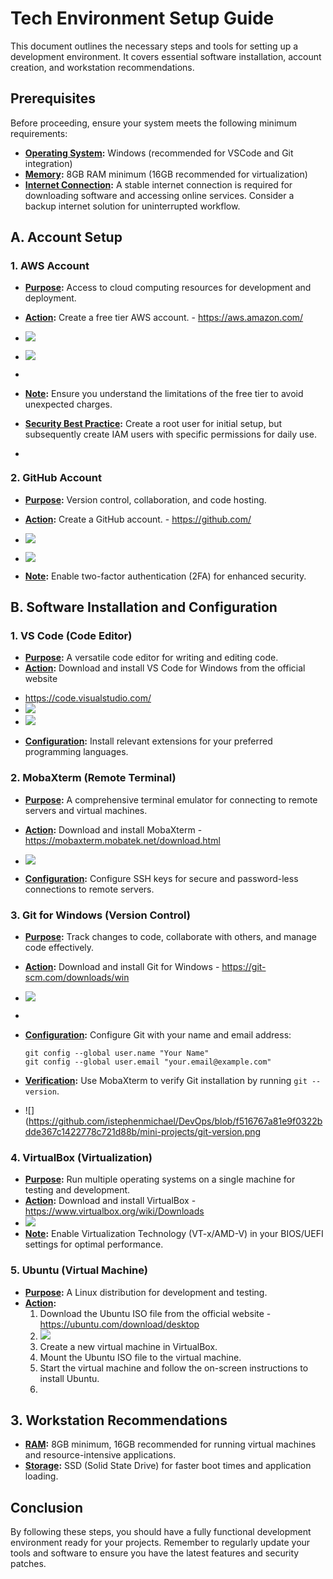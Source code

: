 # Tech Environment Setup Guide

This document outlines the necessary steps and tools for setting up a development environment. It covers essential software installation, account creation, and workstation recommendations.

## Prerequisites

Before proceeding, ensure your system meets the following minimum requirements:

*   **[Operating System](pplx://action/followup):** Windows (recommended for VSCode and Git integration)
*   **[Memory](pplx://action/followup):** 8GB RAM minimum (16GB recommended for virtualization)
*   **[Internet Connection](pplx://action/followup):** A stable internet connection is required for downloading software and accessing online services. Consider a backup internet solution for uninterrupted workflow.

## A. Account Setup

### 1. AWS Account

*   **[Purpose](pplx://action/followup):** Access to cloud computing resources for development and deployment.
*   **[Action](pplx://action/followup):** Create a free tier AWS account. - https://aws.amazon.com/

*   ![](https://github.com/istephenmichael/DevOps/blob/144289f75dc8bfda62fe602863b997f2e014b696/mini-projects/aws.png)

*   ![](https://github.com/istephenmichael/DevOps/blob/f516767a81e9f0322bdde367c1422778c721d88b/mini-projects/awsconsole.png)
* 
*   **[Note](pplx://action/followup):** Ensure you understand the limitations of the free tier to avoid unexpected charges.
*   **[Security Best Practice](pplx://action/followup):** Create a root user for initial setup, but subsequently create IAM users with specific permissions for daily use.
* ![]()

### 2. GitHub Account

*   **[Purpose](pplx://action/followup):** Version control, collaboration, and code hosting.
*   **[Action](pplx://action/followup):** Create a GitHub account. - https://github.com/
*   ![](https://github.com/istephenmichael/DevOps/blob/27bb45c197bc3864c301d9bcda49d0d04f5cbd62/mini-projects/github2.png)

*   ![](https://github.com/istephenmichael/DevOps/blob/f516767a81e9f0322bdde367c1422778c721d88b/mini-projects/githubnew.png) 
*   **[Note](pplx://action/followup):** Enable two-factor authentication (2FA) for enhanced security.


## B. Software Installation and Configuration

### 1. VS Code (Code Editor)

*   **[Purpose](pplx://action/followup):** A versatile code editor for writing and editing code.
*   **[Action](pplx://action/followup):** Download and install VS Code for Windows from the official website 
  - https://code.visualstudio.com/
  - ![](https://github.com/istephenmichael/DevOps/blob/9f8f358e5ce9972927c94b1f8e213caf455e55ca/mini-projects/vscode.png)
  - ![](https://github.com/istephenmichael/DevOps/blob/9f8f358e5ce9972927c94b1f8e213caf455e55ca/mini-projects/vscode2.png)

*   **[Configuration](pplx://action/followup):** Install relevant extensions for your preferred programming languages.

### 2. MobaXterm (Remote Terminal)

*   **[Purpose](pplx://action/followup):** A comprehensive terminal emulator for connecting to remote servers and virtual machines.
*   **[Action](pplx://action/followup):** Download and install MobaXterm - https://mobaxterm.mobatek.net/download.html
*   ![](https://github.com/istephenmichael/DevOps/blob/f516767a81e9f0322bdde367c1422778c721d88b/mini-projects/mobaxterm.png)
  
 *   **[Configuration](pplx://action/followup):** Configure SSH keys for secure and password-less connections to remote servers.

### 3. Git for Windows (Version Control)

*   **[Purpose](pplx://action/followup):** Track changes to code, collaborate with others, and manage code effectively.
*   **[Action](pplx://action/followup):** Download and install Git for Windows - https://git-scm.com/downloads/win
*   ![](https://github.com/istephenmichael/DevOps/blob/9f8f358e5ce9972927c94b1f8e213caf455e55ca/mini-projects/git.png)
*   
*   **[Configuration](pplx://action/followup):** Configure Git with your name and email address:

    ```
    git config --global user.name "Your Name"
    git config --global user.email "your.email@example.com"
    ```
*   **[Verification](pplx://action/followup):** Use MobaXterm to verify Git installation by running `git --version`.
*   ![](https://github.com/istephenmichael/DevOps/blob/f516767a81e9f0322bdde367c1422778c721d88b/mini-projects/git-version.png

### 4. VirtualBox (Virtualization)

*   **[Purpose](pplx://action/followup):** Run multiple operating systems on a single machine for testing and development.
*   **[Action](pplx://action/followup):** Download and install VirtualBox - https://www.virtualbox.org/wiki/Downloads
*   ![](https://github.com/istephenmichael/DevOps/blob/01da347c01f10d06fbf4837d16e25ff3e34535bb/mini-projects/virtualbox.png)
*   **[Note](pplx://action/followup):** Enable Virtualization Technology (VT-x/AMD-V) in your BIOS/UEFI settings for optimal performance.

### 5. Ubuntu (Virtual Machine)

*   **[Purpose](pplx://action/followup):** A Linux distribution for development and testing.
*   **[Action](pplx://action/followup):**
    1.  Download the Ubuntu ISO file from the official website - https://ubuntu.com/download/desktop
    2.  ![](https://github.com/istephenmichael/DevOps/blob/9f8f358e5ce9972927c94b1f8e213caf455e55ca/mini-projects/ubuntu.png)
    3.  Create a new virtual machine in VirtualBox.
    4.  Mount the Ubuntu ISO file to the virtual machine.
    5.  Start the virtual machine and follow the on-screen instructions to install Ubuntu.
    6.

## 3. Workstation Recommendations

*   **[RAM](pplx://action/followup):** 8GB minimum, 16GB recommended for running virtual machines and resource-intensive applications.
*   **[Storage](pplx://action/followup):** SSD (Solid State Drive) for faster boot times and application loading.

## Conclusion

By following these steps, you should have a fully functional development environment ready for your projects. Remember to regularly update your tools and software to ensure you have the latest features and security patches.
